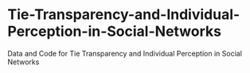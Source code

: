 # Tie-Transparency-and-Individual-Perception-in-Social-Networks
Data and Code for Tie Transparency and Individual Perception in Social Networks
